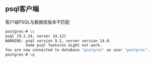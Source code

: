 ## psql客户端
客户端PSQL与数据库版本不匹配
```bash
postgres-# \c
psql (9.2.24, server 14.12)
WARNING: psql version 9.2, server version 14.0.
         Some psql features might not work.
You are now connected to database "postgres" as user "postgres".
postgres-# \q
```
